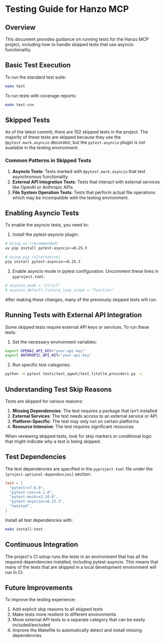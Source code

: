 # Testing Guide for Hanzo MCP

## Overview

This document provides guidance on running tests for the Hanzo MCP project, including how to handle skipped tests that use asyncio functionality.

## Basic Test Execution

To run the standard test suite:

```bash
make test
```

To run tests with coverage reports:

```bash
make test-cov
```

## Skipped Tests

As of the latest commit, there are 102 skipped tests in the project. The majority of these tests are skipped because they use the `@pytest.mark.asyncio` decorator, but the `pytest-asyncio` plugin is not available in the testing environment.

### Common Patterns in Skipped Tests

1. **Asyncio Tests**: Tests marked with `@pytest.mark.asyncio` that test asynchronous functionality.
2. **External API Integration Tests**: Tests that interact with external services like OpenAI or Anthropic APIs.
3. **File System Operation Tests**: Tests that perform actual file operations which may be incompatible with the testing environment.

## Enabling Asyncio Tests

To enable the asyncio tests, you need to:

1. Install the pytest-asyncio plugin:

```bash
# Using uv (recommended)
uv pip install pytest-asyncio>=0.25.3

# Using pip (alternative)
pip install pytest-asyncio>=0.25.3
```

2. Enable asyncio mode in pytest configuration. Uncomment these lines in `pyproject.toml`:

```toml
# asyncio_mode = "strict"
# asyncio_default_fixture_loop_scope = "function"
```

After making these changes, many of the previously skipped tests will run.

## Running Tests with External API Integration

Some skipped tests require external API keys or services. To run these tests:

1. Set the necessary environment variables:

```bash
export OPENAI_API_KEY="your-api-key"
export ANTHROPIC_API_KEY="your-api-key"
```

2. Run specific test categories:

```bash
python -m pytest tests/test_agent/test_litellm_providers.py -v
```

## Understanding Test Skip Reasons

Tests are skipped for various reasons:

1. **Missing Dependencies**: The test requires a package that isn't installed
2. **External Services**: The test needs access to an external service or API
3. **Platform-Specific**: The test may only run on certain platforms
4. **Resource Intensive**: The test requires significant resources

When reviewing skipped tests, look for skip markers or conditional logic that might indicate why a test is being skipped.

## Test Dependencies

The test dependencies are specified in the `pyproject.toml` file under the `[project.optional-dependencies]` section:

```toml
test = [
  "pytest>=7.0.0",
  "pytest-cov>=4.1.0",
  "pytest-mock>=3.10.0",
  "pytest-asyncio>=0.25.3",
  "twisted",
]
```

Install all test dependencies with:

```bash
make install-test
```

## Continuous Integration

The project's CI setup runs the tests in an environment that has all the required dependencies installed, including pytest-asyncio. This means that many of the tests that are skipped in a local development environment will run in CI.

## Future Improvements

To improve the testing experience:

1. Add explicit skip reasons to all skipped tests
2. Make tests more resilient to different environments
3. Move external API tests to a separate category that can be easily included/excluded
4. Improve the Makefile to automatically detect and install missing dependencies
